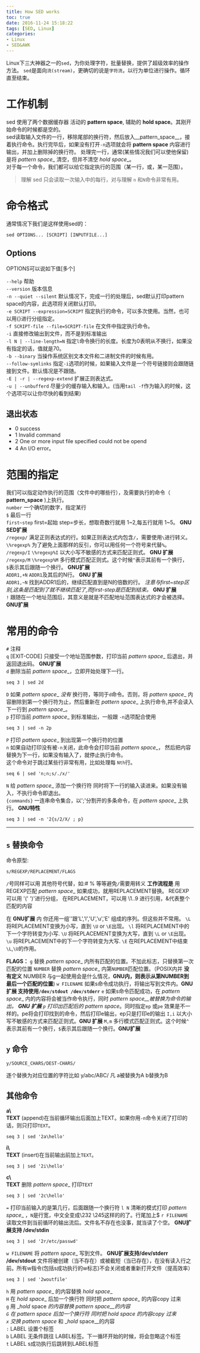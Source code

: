 ```yaml
---
title: How SED works
toc: true
date: 2016-11-24 15:18:22
tags: [SED, Linux]
categories: 
- Linux
- SED&AWK
---
```

Linux下三大神器之一的`sed`，为你处理字符，批量替换，提供了超级效率的操作方法。
`sed`是面向`流(stream)`，更确切的说是`字符流`，以行为单位进行操作。循环直至结束。
<!--more-->
# 工作机制
sed 使用了两个数据缓存器  活动的 __pattern space__, 辅助的 __hold space__。其刚开始命令的时候都是空的。  
sed读取输入文件的一行，移除尾部的换行符，然后放入__pattern_space__，接着执行命令。执行完毕后，如果没有打开`-n`选项就会将 __pattern space__ 内容进行输出，并加上删除掉的换行符。
处理完一行，通常(某些情况我们可以使他保留)是将 __pattern_ space__ 清空，但并不清空 __hold_ space__。  
对于每一个命令，我们都可以给它指定执行的范围（某一行，或，某一范围）。
> 理解 sed 只会读取一次输入中的每行，对与理解 `n` 和`N`命令非常有用。

# 命令格式
通常情况下我们是这样使用sed的：

	sed OPTIONS... [SCRIPT] [INPUTFILE...]
	
## Options
OPTIONS可以说如下值[多个]

`--help` 帮助  
`--version` 版本信息  
`-n --quiet --silent` 默认情况下，完成一行的处理后，sed默认打印pattern space的内容，此选项将关闭默认打印。  
`-e SCRIPT --expression=SCRIPT` 指定执行的命令，可以多次使用。当然，也可以用{}进行分组指定。  
`-f SCRIPT-file --file=SCRIPT-file` 在文件中指定执行命令。  
`-i` 直接修改输出到文件，而不是到标准输出  
`-l N | --line-length=N` 指定`l`命令换行的长度。长度为0表明从不换行，如果没有指定的话，值就是70。  
`-b --binary` 当操作系统区别文本文件和二进制文件的时候有用。  
`--follow-symlinks` 指定`-i`选项的时候，如果输入文件是一个符号链接则会跟随链接到文件。默认情况是不跟随。  
`-E | -r | --regexp-extend` 扩展正则表达式。  
`-u | --unbufferd` 尽量少的缓存输入和输入。(当用`tail -f`作为输入的时候，这个选项可以让你尽快的看到结果)
## 退出状态
- 0 success  
- 1 Invalid command  
- 2 One or more input file specified could not be opend 
- 4 An I/O error。
 
# 范围的指定
我们可以指定动作执行的范围（文件中的哪些行），及需要执行的命令（ __pattern_space__ )上执行。  
`number` 一个确切的数字，指定某行  
`$` 最后一行  
`first~step` first=起始 step=步长，想取奇数行就用 1~2,每五行就用 1~5。 __GNU SED扩展__  
`/regexp/` 满足正则表达式的行。如果正则表达式内包含`/`，需要使用`\`进行转义。  
`\%regexp%` 为了避免上面那样的反引，你可以用任何一个符号来代替`%`。  
`/regexp/I` `\%regexp%I` 以大小写不敏感的方式来匹配正则式。 __GNU 扩展__
`/regexp/M` `\%regexp%M` 多行模式匹配正则式。这个时候`^`表示其前有一个换行，`$`表示其后跟随一个换行。 __GNU扩展__   
`ADDR1,+N` `ADDR1`及其后的N行。 __GNU 扩展__  
`ADDR1,~N` 找到ADDR1后的，继续匹配直到是N的倍数的行。 _注意与first~step区别,这条是匹配到了就不继续匹配了,而first-step是匹配到结束。_ __GNU 扩展__  
`!` 跟随在一个地址范围后，其意义是就是不匹配地址范围表达式的才会被选择。 __GNU扩展__  

# 常用的命令
`#` 注释  
`q` [EXIT-CODE] 只接受一个地址范围参数，打印当前 __pattern_ space__ 后退出，并返回退出码。 __GNU扩展__  
`d` 删除当前 __pattern_ space__，立即开始处理下一行。 
 
	seq 3 | sed 2d 
`D` 如果 __pattern_ space__ _没有_ 换行符，等同于`d`命令。否则，将 __pattern_ space__ 内容删除到第一个换行符为止，然后重新在 __pattern_ space__ 上执行命令,并不会读入下一行到 __pattern_ space__。  
`p` 打印当前 __pattern_ space__ 到标准输出，一般跟 `-n`选项配合使用  

	seq 3 | sed -n 2p
`P` 打印 __pattern_ space__ 到出现第一个换行符的位置  
`n` 如果自动打印没有被`-n`关闭，此命令会打印当前 __pattern_ space__， 然后把内容替换为下一行，如果没有输入了，就停止执行命令。  
这个命令对于跳过某些行非常有用，比如处理每 `Nth`行。  

	seq 6 | sed 'n;n;s/./x/'
`N` 给 __pattern_ space__ 添加一个换行符 同时将下一行的输入读进来。如果没有输入，不执行命令即退出。  
`{commands}` 一连串命令集合，以';'分割开的多条命令，在 __pattern_ space__ 上执行。 __GNU特性__  

	seq 3 | sed -n '2{s/2/X/ ; p} 

---
## __`s` 替换命令__
命令原型:

	s/REGEXP/REPLACEMENT/FLAGS 
`/`号同样可以用 其他符号代替，如:# % 等等避免`/`需要用转义
__工作流程是__
用REGEXP匹配 __pattern_ space__ 如果成功，就用REPLACEMENT替换。
REGEXP 可以用 '\(' '\)'进行分组，
在REPLACEMENT，可以用 \1..9 进行引用，&代表整个匹配的内容

在 __GNU扩展__ 内 你还用一组'\'跟'L','l','U','u','E' 组成的序列。但这些并不常用。
`\L` 将REPLACEMENT变换为小写，直到 `\U` or `\E`出现。
`\l` 将REPLACEMENT中的下一个字符转变为小写.
`\U` 将REPLACEMENT变换为大写，直到 `\L` or `\E`出现。
`\u` 将REPLACEMENT中的下一个字符转变为大写.
`\E` 在REPLACEMENT中结束`\L`,`\U`的作用。

__FLAGS：__
`g` 替换 __pattern_ space__ 内所有匹配的位置。不加此标志，只替换第一次匹配的位置
`NUMBER` 替换 __pattern_ space__ 内第`NUMBER`匹配位置。（POSIX内并 __没有定义__ NUMBER 与g一起使用会是什么情况，__GNU内，则表示从第NUMBER到最后一个匹配的位置__)
`w FILENAME` 如果s命令成功执行，将输出写到文件内。__GNU扩展 支持使用`/dev/stdout /dev/stderr`__
`e` 如果s命令匹配成功，在 __pattern_ space__ 内的内容将会被当作命令执行，同时 __pattern_ space__被替换为命令的输出。 __GNU 扩展__
`p` 打印出匹配后的 __pattern_ space__。同时指定`ep` 或`pe` 效果是不一样的。pe将会打印找到的命令，然后打印e输出，ep只是打印e的输出
`I,i` 以大小写不敏感的方式来匹配正则式。__GNU 扩展__ 
`M,m` 多行模式匹配正则式。这个时候`^`表示其前有一个换行，`$`表示其后跟随一个换行。__GNU扩展__ 

## `y` 命令

	y/SOURCE_CHARS/DEST-CHARS/
逐个替换为对应位置的字符比如 y/abc/ABC/ 凡 a被替换为A b替换为B
## 其他命令
**a\  
TEXT** (append)在当前循环输出后面加上TEXT。如果你用`-n`命令关闭了打印的话，则只打印`TEXT`。  
	
	seq 3 | sed '2a\hello'
**i\  
TEXT** (insert)在当前输出前加上`TEXT`。 

	seq 3 | sed '2i\hello' 
**c\  
TEXT** 删除 __pattern_ space__ 打印`TEXT`  

	seq 3 | sed '2c\hello'
`=` 打印当前输入的是第几行，后面跟随一个换行符
`l N` 清晰的模式打印 __pattern_ space__ ，`N`是行宽，中文全变成\232 \245这样的的了。行尾加上$
`r FILENAME` 读取文件到当前循环的输出流后。文件名不存在也没事，就当读了个空。 __GNU扩展支持 /dev/stdin__  
	
	seq 3 | sed '2r/etc/passwd'
`w FILENAME` 将 __pattern_ space__ 写到文件。 __GNU扩展支持/dev/stderr /dev/stdout__ 文件将被创建（当不存在）或被截短（当已存在），在没有读入行之前。所有w指令(包括s成功执行的w标志)不会关闭或者重新打开文件（提高效率）  

	seq 3 | sed '2woutfile'
`h` 用 __pattern_ space__ 的内容替换 __hold_ space__  
`H` 在 __hold_ space__ 后加一个换行符 同时把 __pattern_ space__ 的内容copy 过来  
`g` 用 __hold_ space __的内容替换 __pattern_ space__的内容  
`G` 在 __pattern_ space__ 后加一个换行符 同时把 __hold_ space__ 的内容copy 过来  
`x` 交换 __pattern_ space__ 和 __hold_ space__的内容  
`:` LABEL 设置个标签  
`b` LABEL 无条件跳往 LABEL标签。下一循环开始的时候，将会忽略这个标签  
`t` LABEL s成功执行后跳转到LABEL标签  


